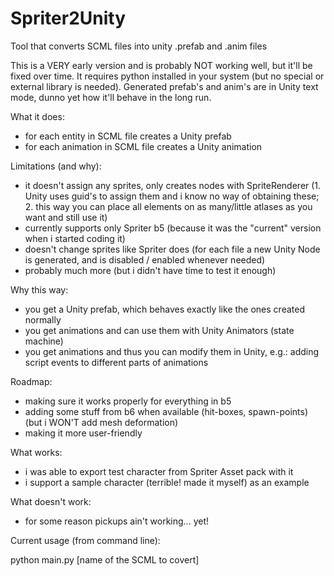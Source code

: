 Spriter2Unity
=============

Tool that converts SCML files into unity .prefab and .anim files

This is a VERY early version and is probably NOT working well, but it'll be fixed over time. It requires python installed in your system (but no special or external library is needed). Generated prefab's and anim's are in Unity text mode, dunno yet how it'll behave in the long run.

What it does:
- for each entity in SCML file creates a Unity prefab
- for each animation in SCML file creates a Unity animation

Limitations (and why):
- it doesn't assign any sprites, only creates nodes with SpriteRenderer (1. Unity uses guid's to assign them and i know no way of obtaining these; 2. this way you can place all elements on as many/little atlases as you want and still use it)
- currently supports only Spriter b5 (because it was the "current" version when i started coding it)
- doesn't change sprites like Spriter does (for each file a new Unity Node is generated, and is disabled / enabled whenever needed)
- probably much more (but i didn't have time to test it enough)

Why this way:
- you get a Unity prefab, which behaves exactly like the ones created normally
- you get animations and can use them with Unity Animators (state machine)
- you get animations and thus you can modify them in Unity, e.g.: adding script events to different parts of animations

Roadmap:
- making sure it works properly for everything in b5
- adding some stuff from b6 when available (hit-boxes, spawn-points) (but i WON'T add mesh deformation)
- making it more user-friendly

What works:
- i was able to export test character from Spriter Asset pack with it
- i support a sample character (terrible! made it myself) as an example

What doesn't work:
- for some reason pickups ain't working... yet!

Current usage (from command line):

python main.py [name of the SCML to covert]
